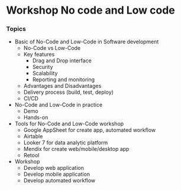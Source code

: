 # Workshop No code and Low code

### Topics
* Basic of No-Code and Low-Code in Software development
  * No-Code vs Low-Code
  * Key features
    * Drag and Drop interface
    * Security
    * Scalability   
    * Reporting and monitoring
  * Advantages and Disadvantages
  * Delivery process (build, test, deploy)
  * CI/CD
* No-Code and Low-Code in practice
  * Demo
  * Hands-on
* Tools for No-Code and Low-Code workshop
  * Google AppSheet for create app, automated workflow
  * Airtable
  * Looker 7 for data analytic platform
  * Mendix for create web/mobile/desktop app
  * Retool
* Workshop
  * Develop web application
  * Develop mobile application
  * Develop automated workflow
